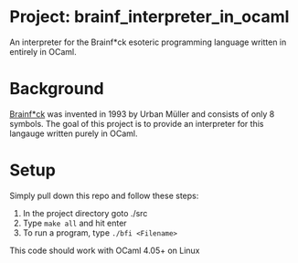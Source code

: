 # Project: brainf_interpreter_in_ocaml
An interpreter for the Brainf\*ck esoteric programming language written in entirely in OCaml.

# Background
[Brainf\*ck](https://en.wikipedia.org/wiki/Brainfuck) was invented in 1993 by Urban Müller and consists of only 8 symbols. The goal of this project is to provide an interpreter for this langauge written purely in OCaml.

# Setup
Simply pull down this repo and follow these steps:
1. In the project directory goto ./src
2. Type `make all` and hit enter
3. To run a program, type `./bfi <Filename>`

This code should work with OCaml 4.05+ on Linux
